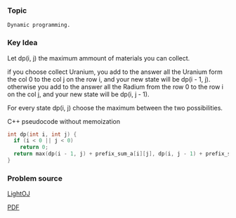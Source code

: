 
### Topic

    Dynamic programming.


### Key Idea

Let dp(i, j) the maximum ammount of materials you can collect.

if you choose collect Uranium, you add to the answer all the Uranium form the col 0 to the col j on the row i, and your new state will be dp(i - 1, j).
otherwise you add to the answer all the Radium from the row 0 to the row i on the col j, and your new state will be dp(i, j - 1).

For every state dp(i, j) choose the maximum between the two possibilities.


C++ pseudocode without memoization
```C++
int dp(int i, int j) {
  if (i < 0 || j < 0)
    return 0;
  return max(dp(i - 1, j) + prefix_sum_a[i][j], dp(i, j - 1) + prefix_sum_b[i][j]);
}
```

### Problem source

[LightOJ](http://lightoj.com/volume_showproblem.php?problem=1036)


[PDF](http://lightoj.com/volume_showproblem.php?problem=1036&language=english&type=pdf)






